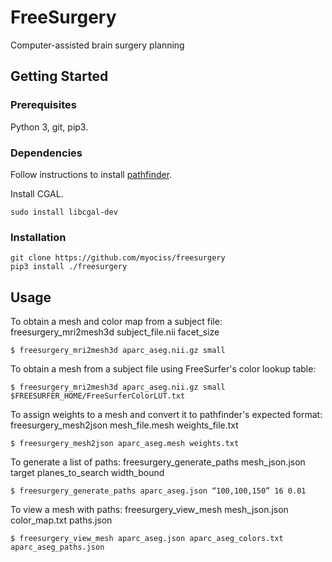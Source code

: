 # FreeSurgery

Computer-assisted brain surgery planning

## Getting Started

### Prerequisites

Python 3, git, pip3.

### Dependencies

Follow instructions to install [pathfinder](https://github.com/myociss/pathfinder).

Install CGAL.
```
sudo install libcgal-dev
```

### Installation

```
git clone https://github.com/myociss/freesurgery
pip3 install ./freesurgery
```

## Usage

To obtain a mesh and color map from a subject file: freesurgery_mri2mesh3d subject_file.nii facet_size

```
$ freesurgery_mri2mesh3d aparc_aseg.nii.gz small
```

To obtain a mesh from a subject file using FreeSurfer's color lookup table:

```
$ freesurgery_mri2mesh3d aparc_aseg.nii.gz small $FREESURFER_HOME/FreeSurferColorLUT.txt
```

To assign weights to a mesh and convert it to pathfinder's expected format: freesurgery_mesh2json mesh_file.mesh weights_file.txt

```
$ freesurgery_mesh2json aparc_aseg.mesh weights.txt
```

To generate a list of paths: freesurgery_generate_paths mesh_json.json target planes_to_search width_bound

```
$ freesurgery_generate_paths aparc_aseg.json “100,100,150” 16 0.01
```

To view a mesh with paths: freesurgery_view_mesh mesh_json.json color_map.txt paths.json

```
$ freesurgery_view_mesh aparc_aseg.json aparc_aseg_colors.txt aparc_aseg_paths.json
```